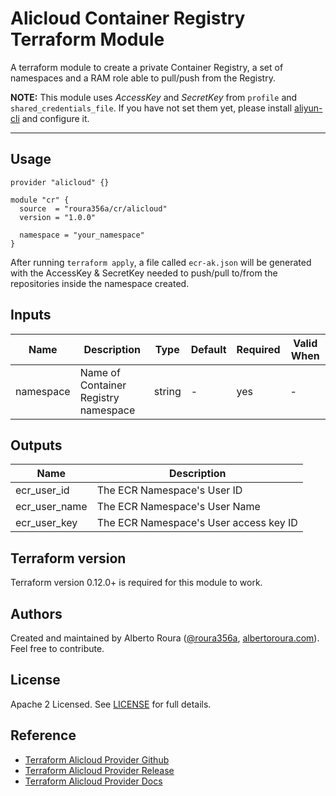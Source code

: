 # Alicloud Container Registry Terraform Module
A terraform module to create a private Container Registry, a set of namespaces and a RAM role able to pull/push from the Registry.

**NOTE:** This module uses _AccessKey_ and _SecretKey_ from `profile` and `shared_credentials_file`. If you have not set them yet, please install [aliyun-cli](https://github.com/aliyun/aliyun-cli#installation) and configure it.

----------------------

## Usage
```
provider "alicloud" {}

module "cr" {
  source  = "roura356a/cr/alicloud"
  version = "1.0.0"
  
  namespace = "your_namespace"
}
```

After running `terraform apply`, a file called `ecr-ak.json` will be generated with the AccessKey & SecretKey needed to
push/pull to/from the repositories inside the namespace created.

## Inputs
| Name | Description | Type | Default | Required | Valid When |
|------|-------------|------|---------|----------|------------|
|  namespace |     Name of Container Registry namespace     | string  |   -   |    yes   |     -    |


## Outputs
| Name | Description |
|------|-------------|
|  ecr_user_id |     The ECR Namespace's User ID     |
|  ecr_user_name |     The ECR Namespace's User Name     |
|  ecr_user_key |     The ECR Namespace's User access key ID     |


## Terraform version
Terraform version 0.12.0+ is required for this module to work.


## Authors
Created and maintained by Alberto Roura ([@roura356a](https://github.com/roura356a), [albertoroura.com](https://albertoroura.com/)). Feel free to contribute.


## License
Apache 2 Licensed. See [LICENSE](LICENSE) for full details.


## Reference
* [Terraform Alicloud Provider Github](https://github.com/terraform-providers/terraform-provider-alicloud)
* [Terraform Alicloud Provider Release](https://releases.hashicorp.com/terraform-provider-alicloud/)
* [Terraform Alicloud Provider Docs](https://www.terraform.io/docs/providers/alicloud/)
